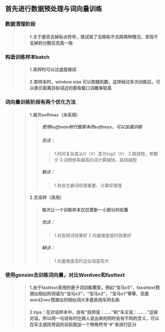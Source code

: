 ## 首先进行数据预处理与词向量训练
### 数据清理阶段
>>#### 1.关于是否去掉标点符号，我试验了去除和不去除两种情况，发现不去掉的分数反而高一些
### 构造训练样本batch
>>#### 1.采样时可以过滤高频词
>>#### 2.取样本时，window size 可以取随机数，这样经过多次训练后，可以表示距离目标词近的那些窗口词概率较高
### 词向量训练阶段有两个优化方法
>>#### 1.层次softmax（未采用）
>>> ##### 使用huffman树代替原本的softmax，可以加速训练
>>> ##### 优点：
>>>> 1.时间复杂度从O（V）变为log2（V）
>>>> 2.路径短，参数少
>>>> 3.词频频率越高的词计算越快，路径越短
>>> ##### 缺点：
>>>> 1.有些生僻词但很重要，计算却很慢
>>#### 2.负采样（采用）
>>> #### 每次让一个训练样本仅仅更新一小部分的权重
>>> ##### 优点：
>>>> 1.对高频词效果好
>>>> 2.向量维度低时效果好
>>> ##### 缺点：
>>>> 1.向量维度高时近似误差较大
### 使用gensim去训练词向量，对比Wordvec和fasttext
>>#### 1.由于fasttext采用的是子词训练模型，例如“宝马x5”，fassttext预测出相似的词语为“宝马x3”，“宝马x2”，“宝马x1”等等，但是word2vec预测出的相似词大多是其他车的名称
>>#### 2.tips：在对话样本中，会有“技师说：.....”和“车主说：.......”这些对话，所以同一句话有时在两人说出来的同时会有不同的含义，可以在车主或技师说的话前面加一个特殊符号“#”来进行区分
